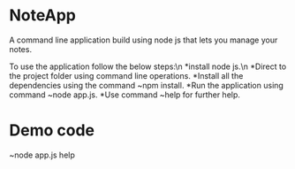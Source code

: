 # NoteApp
A command line application build using node js that lets you manage your notes.

To use the application follow the below steps:\n
*install node js.\n
*Direct to the project folder using command line operations.
*Install all the dependencies using the command ~npm install.
*Run the application using command ~node app.js.
*Use command ~help for further help.

# Demo code
~node app.js help
